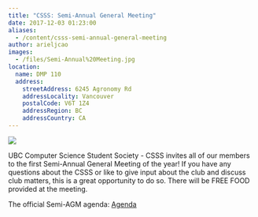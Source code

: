 ```yaml
---
title: "CSSS: Semi-Annual General Meeting"
date: 2017-12-03 01:23:00
aliases:
  - /content/csss-semi-annual-general-meeting
author: arieljcao
images:
  - /files/Semi-Annual%20Meeting.jpg
location:
  name: DMP 110
  address:
    streetAddress: 6245 Agronomy Rd
    addressLocality: Vancouver
    postalCode: V6T 1Z4
    addressRegion: BC
    addressCountry: CA
---
```


![](/files/Semi-Annual%20Meeting.jpg)

UBC Computer Science Student Society - CSSS invites all of our members to the first Semi-Annual General Meeting of the year! If you have any questions about the CSSS or like to give input about the club and discuss club matters, this is a great opportunity to do so. There will be FREE FOOD provided at the meeting.

The official Semi-AGM agenda: [Agenda](https://docs.google.com/document/d/1Fb5_Kjim88rCFa36qr8Eji64NNUzl0EG19WWCq4qCkA/edit)
